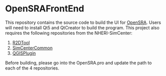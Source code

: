 # OpenSRAFrontEnd
This repository contains the source code to build the UI for [OpenSRA](https://github.com/bzheng10/OpenSRA_dev). Users will need to install Qt5 and QtCreator to build the program. This project also requires the following repositories from the NHERI-SimCenter:

1. [R2DTool](https://github.com/bzheng10/R2DTool)
2. [SimCenterCommon](https://github.com/bzheng10/SimCenterCommon)
3. [QGISPlugin](https://github.com/bzheng10/QGISPlugin)

Before building, please go into the OpenSRA.pro and update the path to each of the 4 repositories.
